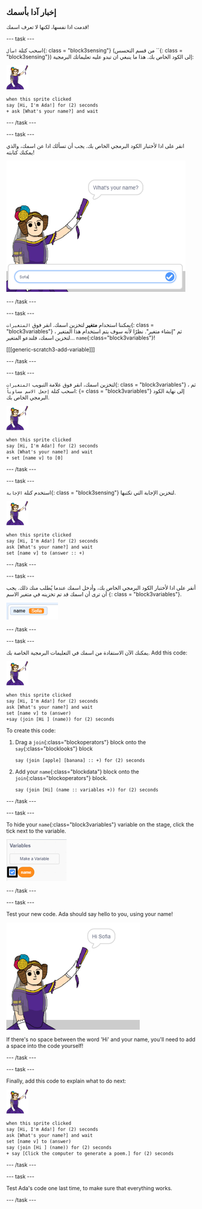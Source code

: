 ## إخبار آدا بأسمك

قدمت ادا نفسها، لكنها لا تعرف اسمك!

\--- task \---

اسحب كتلة `اسأل`{: class = "block3sensing"} (من قسم التحسس ``{: class = "block3sensing"}) إلى الكود الخاص بك. هذا ما ينبغي ان تبدو عليه تعليماتك البرمجية:

![ada sprite](images/ada-sprite.png)

```blocks3
when this sprite clicked
say [Hi, I'm Ada!] for (2) seconds
+ ask [What's your name?] and wait
```

\--- /task \---

\--- task \---

انقر على ادا لأختبار الكود البرمجي الخاص بك. يجب أن تسألك ادا عن اسمك، والذي يمكنك كتابته!

![ada sprite asking whats your name](images/poetry-input.png)

\--- /task \---

\--- task \---

يمكننا استخدام **متغير** لتخزين اسمك. انقر فوق `المتغيرات`{: class = "block3variables"} ، ثم "إنشاء متغير". نظرًا لأنه سوف يتم استخدام هذا المتغير لتخزين اسمك، فلندعو المتغير... `name`{:class="block3variables"}!

[[[generic-scratch3-add-variable]]]

\--- /task \---

\--- task \---

لتخزين اسمك، انقر فوق علامة التبويب `المتغيرات`{: class = "block3variables"} ، ثم اسحب كتلة `إجعل الاسم مساوياً`: {= class = "block3variables"} إلى نهاية الكود البرمجي الخاص بك.

![ada sprite](images/ada-sprite.png)

```blocks3
when this sprite clicked
say [Hi, I'm Ada!] for (2) seconds
ask [What's your name?] and wait
+ set [name v] to [0]
```

\--- /task \---

\--- task \---

استخدم كتلة `الإجابة`{: class = "block3sensing"} لتخزين الإجابة التي تكتبها.

![ada sprite](images/ada-sprite.png)

```blocks3
when this sprite clicked
say [Hi, I'm Ada!] for (2) seconds
ask [What's your name?] and wait
set [name v] to (answer :: +)
```

\--- /task \---

\--- task \---

أنقر على ادا لأختبار الكود البرمجي الخاص بك، وأدخل اسمك عندما يُطلب منك ذلك. يجب أن ترى أن اسمك قد تم تخزينه في متغير الاسم `{`: class = "block3variables"}.

![screenshot](images/poetry-name-test.png)

\--- /task \---

\--- task \---

يمكنك الآن الاستفادة من اسمك في التعليمات البرمجية الخاصة بك. Add this code:

![ada sprite](images/ada-sprite.png)

```blocks3
when this sprite clicked
say [Hi, I'm Ada!] for (2) seconds
ask [What's your name?] and wait
set [name v] to (answer)
+say (join [Hi ] (name)) for (2) seconds 
```

To create this code:

1. Drag a `join`{:class="blockoperators"} block onto the `say`{:class="blocklooks"} block
    
    ```blocks3
    say (join [apple] [banana] :: +) for (2) seconds
    ```

2. Add your `name`{:class="blockdata"} block onto the `join`{:class="blockoperators"} block.
    
    ```blocks3
    say (join [Hi] (name :: variables +)) for (2) seconds
    ```

\--- /task \---

\--- task \---

To hide your `name`{:class="block3variables"} variable on the stage, click the tick next to the variable.

![tick name variable](images/poetry-tick-annotated.png)

\--- /task \---

\--- task \---

Test your new code. Ada should say hello to you, using your name!

![screenshot](images/poetry-name-test2.png)

If there's no space between the word 'Hi' and your name, you'll need to add a space into the code yourself!

\--- /task \---

\--- task \---

Finally, add this code to explain what to do next:

![ada sprite](images/ada-sprite.png)

```blocks3
when this sprite clicked
say [Hi, I'm Ada!] for (2) seconds
ask [What's your name?] and wait
set [name v] to (answer)
say (join [Hi ] (name)) for (2) seconds 
+ say [Click the computer to generate a poem.] for (2) seconds 
```

\--- /task \---

\--- task \---

Test Ada's code one last time, to make sure that everything works.

\--- /task \---